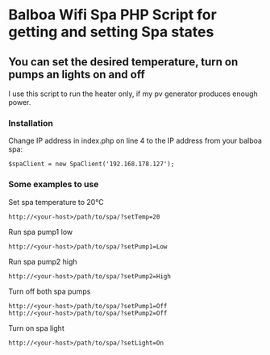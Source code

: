 # Balboa Wifi Spa PHP Script for getting and setting Spa states
## You can set the desired temperature, turn on pumps an lights on and off

I use this script to run the heater only, if my pv generator produces enough power.

### Installation
Change IP address in index.php on line 4 to the IP address from your balboa spa:

````
$spaClient = new SpaClient('192.168.178.127');
````

### Some examples to use

Set spa temperature to 20°C
````
http://<your-host>/path/to/spa/?setTemp=20
````

Run spa pump1 low
````
http://<your-host>/path/to/spa/?setPump1=Low
````

Run spa pump2 high
````
http://<your-host>/path/to/spa/?setPump2=High
````
Turn off both spa pumps
````
http://<your-host>/path/to/spa/?setPump1=Off
http://<your-host>/path/to/spa/?setPump2=Off
````

Turn on spa light
````
http://<your-host>/path/to/spa/?setLight=On
````